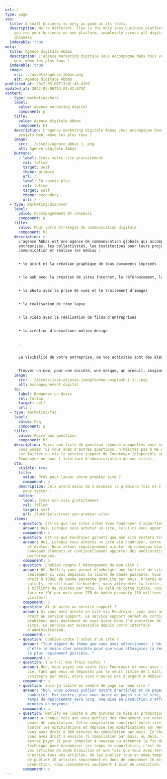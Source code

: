 ```yaml
---
url: /
type: page
seo:
  title: A small business is only as good as its tools.
  description: We’re different. Flex is the only saas business platform that lets
    you run your business on one platform, seamlessly across all digital
    channels.
  indexable: true
meta:
  title: Agence digitale Abbas
  description: L'agence marketing digitale vous accompagne dans tous vos projets
    web, même les plus fous !
  indexable: true
  image:
    src: ../assets/agence_abbas.png
    alt: Agence digitale Abbas
published_at: 2022-05-06T13:01:43.410Z
updated_at: 2022-05-06T13:01:42.875Z
content:
  - type: marketing/hero
    label:
      value: Agence marketing digital
      component: p
    title:
      value: Agence digitale Abbas
      component: h1
    description: L'agence marketing digitale Abbas vous accompagne dans tous vos
      projets web, même les plus fous !
    image:
      src: ../assets/agence_abbas_1_.png
      alt: Agence digitale Abbas
    buttons:
      - label: Créez votre site gratuitement
        rel: follow
        target: self
        theme: primary
        url: /
      - label: En savoir plus
        rel: follow
        target: self
        theme: secondary
        url: /
  - type: marketing/discover
    label:
      value: Accompagnement et conseils
      component: p
    title:
      value: Pour votre stratégie de communication digitale
      component: h2
    description: >-
      L'agence Abbas est une agence de communication globale qui accompagne les
      entreprises, les collectivités, les institutions pour leurs projets de
      communication et réalise les médias :


      • le print et la création graphique de tous documents imprimés


      • le web avec la création de sites Internet, le référencement, la création et l’envoi de newsletter et d’emailing


      • la photo avec la prise de vues et le traitement d’images


      • la réalisation de time lapse


      • la vidéo avec la réalisation de films d’entreprises


      • la création d’animations motion design


      .


      La visibilité de votre entreprise, de vos activités sont des éléments clés pour votre développement. L'agence Abbas va en plusieurs étapes vous aider à optimiser, améliorer votre positionnement.


      Trouver un nom, pour une société, une marque, un produit, imaginer un slogan, une accroche, tant textuelle que visuelle, rédiger des textes, trouver une déclinaison en image d’un concept, définir les médias les plus efficaces pour diffuser un message, ce sont quelques-unes des actions qu’une agence de communication globale telle que Abbas peut proposer.
    image:
      src: ../assets/jose-aljovin-jzmdgltahmo-unsplash-1-1-.jpeg
      alt: Accompagnement digital
    to:
      label: Demander un devis
      rel: follow
      target: self
      url: /
  - type: marketing/faq
    label:
      value: Faq
      component: p
    title:
      value: Foire aux questions
      component: h3
    description: Voici une liste de question réponse auxquelles vous seriez amener à
      vous poser. Si vous avez d'autres questions, n'hésitez pas à me contacter
      sur Twitter ou via le service support de Foudroyer (disponible sur
      Foudroyer ou dans l'interface d'administration de vos sites).
    cta:
      visible: true
      title:
        value: Prêt pour lancer votre premier site ?
        component: p
      description: Cela prend moins de 5 minutes la première fois et c'est gratuit
        pour tester !
      button:
        label: Créer mon site gratuitement
        rel: follow
        target: self
        url: /tutoriels/creer-son-premier-site/
    items:
      - question: Est-ce que les sites créés avec Foudroyer m'appartiennent à 100% ?
        answer: Oui. Lorsque vous achetez un site, celui-ci vous appartient à vie !
        component: p
      - question: Est-ce que Foudroyer garanti que mon site restera très optimisé ?
        answer: Oui. Lorsque vous achetez un site via Foudroyer, votre site reste vivant
          et évolue. Nous allons régulièrement ajouter de nouveaux blocs, de
          nouveaux éléments et continuellement apporter des améliorations de
          performances.
        component: p
      - question: Combien compte l'hébergement de mon site ?
        answer: 0€. Netlify vous permet d'héberger une infinité de site et vous facture
          seulement si vous dépassez la limite de bande passante. Vous avez
          droit à 100GB de bande passante gratuite par mois. D'après mes
          calculs, en utilisant le builder, vous atteindrez la limite au bout de
          1 millions de visites par mois. Au delà de cette limite, vous serez
          facturé 19€ par mois pour 1TB de bande passante (10 millions de
          visites).
        component: p
      - question: Ai-je accès au service support ?
        answer: Si vous avez acheté un site via Foudroyer, vous avez automatiquement
          droit au service support. Le service support permet de corriger des
          problèmes mais également de vous aider dans l'élaboration de vos
          sites. Le service est accessible depuis votre interface
          d'administration.
        component: p
      - question: Combien coûte l'achat d'un site ?
        answer: "Tout dépend du thème que vous avez sélectionner. L'objectif reste
          d'être le moins cher possible pour que vous atteigniez la rentabilité
          le plus rapidement possible. "
        component: p
      - question: Y a-t-il des frais cachés ?
        answer: Non, vous payez une seule fois Foudroyer et vous avez accès au service à
          vie. Tant que vous ne dépassez pas le seuil limite de 1 million de
          visiteurs par mois, alors vous n'aurez pas d'argent à débourser.
        component: p
      - question: Suis-je limité en nombre de page sur mon site ?
        answer: "Non, vous pouvez publier autant d'articles et de pages que vous
          souhaitez. Par contre, plus vous aurez de pages sur le site, plus le
          temps de déploiement sera long. Une mise en production s'effectue en 3
          minutes en moyenne. "
        component: p
      - question: Netlify me limite à 300 minutes de mise en production par mois ?
        answer: À chaque fois que vous publiez des changement sur votre site, il y a une
          phase de compilation. Cette compilation construit votre site, fait
          toutes les optimisations et déploie les modifications sur Netlify.
          Vous avez droit à 300 minutes de compilation par mois. En théorie,
          vous avez droit à environ 75 compilation par mois, au delà, vous
          devrez payer 7€ pour compiler à nouveau ou attendre la fin du mois. La
          technique pour économiser ces temps de compilation, c'est de mettre
          vos articles en mode brouillon et une fois que vous avez terminé
          d'écrire tous vos articles, de les publier tous en même temps. Au lieu
          de publier 10 articles séparément et donc de consommer 10 mises en
          production, vous consommerez seulement 1 mise en production.
        component: p
---
```

